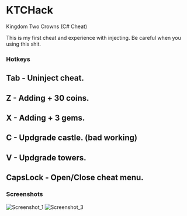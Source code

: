 # KTCHack
Kingdom Two Crowns (C# Cheat)


This is my first cheat and experience with injecting. Be careful when you using this shit.

### Hotkeys
## Tab - Uninject cheat.
## Z - Adding + 30 coins.
## X - Adding + 3 gems.
## C - Updgrade castle. (bad working)
## V - Updgrade towers.
## CapsLock - Open/Close cheat menu.


### Screenshots
![Screenshot_1](https://user-images.githubusercontent.com/65300126/108840758-77067200-75df-11eb-9864-9d602acf9f97.png)
![Screenshot_3](https://user-images.githubusercontent.com/65300126/108840761-78379f00-75df-11eb-9757-1d618eae7ad4.png)

